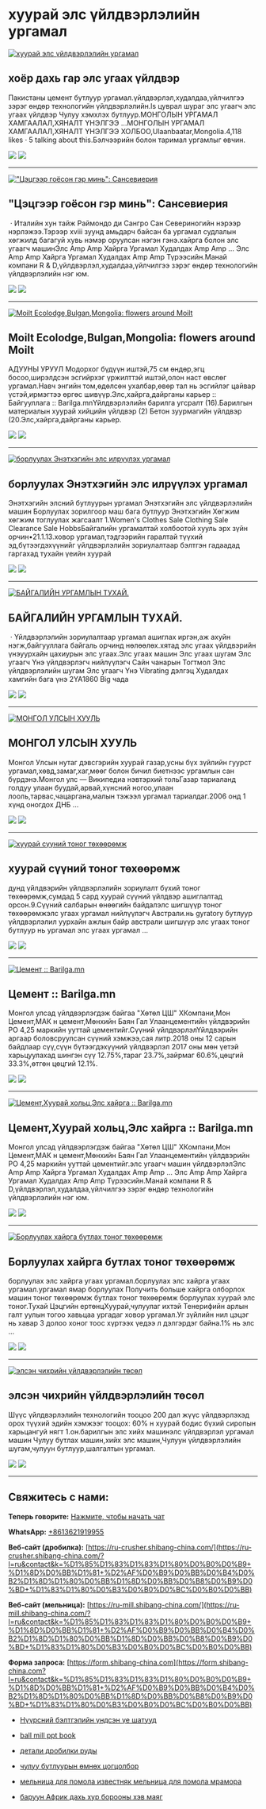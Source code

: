 # хуурай элс үйлдвэрлэлийн ургамал

<a href="https://swt.shibang-china.com/?l=ru&img&k=%D1%85%D1%83%D1%83%D1%80%D0%B0%D0%B9+%D1%8D%D0%BB%D1%81+%D2%AF%D0%B9%D0%BB%D0%B4%D0%B2%D1%8D%D1%80%D0%BB%D1%8D%D0%BB%D0%B8%D0%B9%D0%BD+%D1%83%D1%80%D0%B3%D0%B0%D0%BC%D0%B0%D0%BB" target="_blank">![хуурай элс үйлдвэрлэлийн ургамал](http://static.shibang-china.com/all-800x300/1031.jpg)</a>

## хоёр дахь гар элс угаах үйлдвэр
Пакистаны цемент бутлуур ургамал.үйлдвэрлэл,худалдаа,үйлчилгээ зэрэг өндөр технологийн үйлдвэрлэлийн.ls цуврал шураг элс угаагч элс угаах үйлдвэр Чулуу хэмхлэх бутлуур.МОНГОЛЫН УРГАМАЛ ХАМГААЛАЛ,ХЯНАЛТ ҮНЭЛГЭЭ …МОНГОЛЫН УРГАМАЛ ХАМГААЛАЛ,ХЯНАЛТ ҮНЭЛГЭЭ ХОЛБОО,Ulaanbaatar,Mongolia.4,118 likes &#183; 5 talking about this.Бэлчээрийн болон таримал ургамлыг өвчин.


<a href="https://whatsapp.shibangsoft.com/WhatsApp.php" target="_blank" title="WhatsApp">![](http://static.shibang-china.com/icon/whatsapp.png)</a> <a href="https://swt.shibang-china.com/?l=ru&icon&k=%D1%85%D1%83%D1%83%D1%80%D0%B0%D0%B9+%D1%8D%D0%BB%D1%81+%D2%AF%D0%B9%D0%BB%D0%B4%D0%B2%D1%8D%D1%80%D0%BB%D1%8D%D0%BB%D0%B8%D0%B9%D0%BD+%D1%83%D1%80%D0%B3%D0%B0%D0%BC%D0%B0%D0%BB" target="_blank">![](http://static.shibang-china.com/icon/chat-ru.png)</a>

---

<a href="https://swt.shibang-china.com/?l=ru&img&k=%D1%85%D1%83%D1%83%D1%80%D0%B0%D0%B9+%D1%8D%D0%BB%D1%81+%D2%AF%D0%B9%D0%BB%D0%B4%D0%B2%D1%8D%D1%80%D0%BB%D1%8D%D0%BB%D0%B8%D0%B9%D0%BD+%D1%83%D1%80%D0%B3%D0%B0%D0%BC%D0%B0%D0%BB" target="_blank">![&quot;Цэцгээр гоёсон гэр минь&quot;: Сансевиерия](http://static.shibang-china.com/all-800x300/1188.jpg)</a>

## &quot;Цэцгээр гоёсон гэр минь&quot;: Сансевиерия
&nbsp;&#0183;&#32;Италийн хун тайж Раймондо ди Сангро Сан Севериногийн нэрээр нэрлэжээ.Тэрээр xviii зуунд амьдарч байсан ба ургамал судлалын хөгжилд багагуй хувь нэмэр оруулсан нэгэн гэнэ.хайрга болон элс угаагч машинЭлс Amp Amp Хайрга Ургамал Худалдах Amp Amp … Элс Amp Amp Хайрга Ургамал Худалдах Amp Amp Түрээсийн.Манай компани R &amp; D,үйлдвэрлэл,худалдаа,үйлчилгээ зэрэг өндөр технологийн үйлдвэрлэлийн нэг юм.


<a href="https://whatsapp.shibangsoft.com/WhatsApp.php" target="_blank" title="WhatsApp">![](http://static.shibang-china.com/icon/whatsapp.png)</a> <a href="https://swt.shibang-china.com/?l=ru&icon&k=%D1%85%D1%83%D1%83%D1%80%D0%B0%D0%B9+%D1%8D%D0%BB%D1%81+%D2%AF%D0%B9%D0%BB%D0%B4%D0%B2%D1%8D%D1%80%D0%BB%D1%8D%D0%BB%D0%B8%D0%B9%D0%BD+%D1%83%D1%80%D0%B3%D0%B0%D0%BC%D0%B0%D0%BB" target="_blank">![](http://static.shibang-china.com/icon/chat-ru.png)</a>

---

<a href="https://swt.shibang-china.com/?l=ru&img&k=%D1%85%D1%83%D1%83%D1%80%D0%B0%D0%B9+%D1%8D%D0%BB%D1%81+%D2%AF%D0%B9%D0%BB%D0%B4%D0%B2%D1%8D%D1%80%D0%BB%D1%8D%D0%BB%D0%B8%D0%B9%D0%BD+%D1%83%D1%80%D0%B3%D0%B0%D0%BC%D0%B0%D0%BB" target="_blank">![Moilt Ecolodge,Bulgan,Mongolia: flowers around Moilt](http://static.shibang-china.com/all-800x300/722.jpg)</a>

## Moilt Ecolodge,Bulgan,Mongolia: flowers around Moilt
АДУУНЫ УРУУЛ Модорхог бүдүүн иштэй,75 см өндөр,эгц босоо,ширэлдсэн эсгийрхэг үржилттэй иштэй,олон наст өвслөг ургамал.Навч энгийн том,өдөлсөн ухалбар,өвөр тал нь эсгийлэг цайвар үстэй,ирмэгтээ өргөс шивүүр.Элс,хайрга,дайрганы карьер :: Байгууллага :: Barilga.mnҮйлдвэрлэлийн барилга угсралт (16).Барилгын материалын хуурай хийцийн үйлдвэр (2) Бетон зуурмагийн үйлдвэр (20.Элс,хайрга,дайрганы карьер.


<a href="https://whatsapp.shibangsoft.com/WhatsApp.php" target="_blank" title="WhatsApp">![](http://static.shibang-china.com/icon/whatsapp.png)</a> <a href="https://swt.shibang-china.com/?l=ru&icon&k=%D1%85%D1%83%D1%83%D1%80%D0%B0%D0%B9+%D1%8D%D0%BB%D1%81+%D2%AF%D0%B9%D0%BB%D0%B4%D0%B2%D1%8D%D1%80%D0%BB%D1%8D%D0%BB%D0%B8%D0%B9%D0%BD+%D1%83%D1%80%D0%B3%D0%B0%D0%BC%D0%B0%D0%BB" target="_blank">![](http://static.shibang-china.com/icon/chat-ru.png)</a>

---

<a href="https://swt.shibang-china.com/?l=ru&img&k=%D1%85%D1%83%D1%83%D1%80%D0%B0%D0%B9+%D1%8D%D0%BB%D1%81+%D2%AF%D0%B9%D0%BB%D0%B4%D0%B2%D1%8D%D1%80%D0%BB%D1%8D%D0%BB%D0%B8%D0%B9%D0%BD+%D1%83%D1%80%D0%B3%D0%B0%D0%BC%D0%B0%D0%BB" target="_blank">![борлуулах Энэтхэгийн элс илрүүлэх ургамал](http://static.shibang-china.com/all-800x300/1456.jpg)</a>

## борлуулах Энэтхэгийн элс илрүүлэх ургамал
Энэтхэгийн элсний бутлуурын ургамал Энэтхэгийн элс үйлдвэрлэлийн машин Борлуулах зорилгоор маш бага бутлуур Энэтхэгийн Хөгжим хөгжим тоглуулах жагсаалт 1.Women's Clothes Sale Clothing Sale Clearance Sale HobbsБайгалийн ургамалтай холбоотой хууль эрх зүйн орчин•21.1.13.ховор ургамал,тэдгээрийн гаралтай түүхий эд,бүтээгдэхүүнийг үйлдвэрлэлийн зориулалтаар бэлтгэн гадаадад гаргахад тухайн үеийн хуурай


<a href="https://whatsapp.shibangsoft.com/WhatsApp.php" target="_blank" title="WhatsApp">![](http://static.shibang-china.com/icon/whatsapp.png)</a> <a href="https://swt.shibang-china.com/?l=ru&icon&k=%D1%85%D1%83%D1%83%D1%80%D0%B0%D0%B9+%D1%8D%D0%BB%D1%81+%D2%AF%D0%B9%D0%BB%D0%B4%D0%B2%D1%8D%D1%80%D0%BB%D1%8D%D0%BB%D0%B8%D0%B9%D0%BD+%D1%83%D1%80%D0%B3%D0%B0%D0%BC%D0%B0%D0%BB" target="_blank">![](http://static.shibang-china.com/icon/chat-ru.png)</a>

---

<a href="https://swt.shibang-china.com/?l=ru&img&k=%D1%85%D1%83%D1%83%D1%80%D0%B0%D0%B9+%D1%8D%D0%BB%D1%81+%D2%AF%D0%B9%D0%BB%D0%B4%D0%B2%D1%8D%D1%80%D0%BB%D1%8D%D0%BB%D0%B8%D0%B9%D0%BD+%D1%83%D1%80%D0%B3%D0%B0%D0%BC%D0%B0%D0%BB" target="_blank">![БАЙГАЛИЙН УРГАМЛЫН ТУХАЙ.](http://static.shibang-china.com/all-800x300/617.jpg)</a>

## БАЙГАЛИЙН УРГАМЛЫН ТУХАЙ.
&nbsp;&#0183;&#32;Үйлдвэрлэлийн зориулалтаар ургамал ашиглах иргэн,аж ахуйн нэгж,байгууллага байгаль орчинд нөлөөлөх.хятад элс угаах үйлдвэрийн үнэуурхайн цахиурын элс угаах.Элс угаах машин Элс угаах шугам Элс угаагч Үнэ үйлдвэрлэгч нийлүүлэгч Сайн чанарын Тогтмол Элс үйлдвэрлэлийн шугам Элс угаагч Үнэ Vibrating дэлгэц Худалдах хамгийн бага үнэ 2YA1860 Big чада


<a href="https://whatsapp.shibangsoft.com/WhatsApp.php" target="_blank" title="WhatsApp">![](http://static.shibang-china.com/icon/whatsapp.png)</a> <a href="https://swt.shibang-china.com/?l=ru&icon&k=%D1%85%D1%83%D1%83%D1%80%D0%B0%D0%B9+%D1%8D%D0%BB%D1%81+%D2%AF%D0%B9%D0%BB%D0%B4%D0%B2%D1%8D%D1%80%D0%BB%D1%8D%D0%BB%D0%B8%D0%B9%D0%BD+%D1%83%D1%80%D0%B3%D0%B0%D0%BC%D0%B0%D0%BB" target="_blank">![](http://static.shibang-china.com/icon/chat-ru.png)</a>

---

<a href="https://swt.shibang-china.com/?l=ru&img&k=%D1%85%D1%83%D1%83%D1%80%D0%B0%D0%B9+%D1%8D%D0%BB%D1%81+%D2%AF%D0%B9%D0%BB%D0%B4%D0%B2%D1%8D%D1%80%D0%BB%D1%8D%D0%BB%D0%B8%D0%B9%D0%BD+%D1%83%D1%80%D0%B3%D0%B0%D0%BC%D0%B0%D0%BB" target="_blank">![МОНГОЛ УЛСЫН ХУУЛЬ](http://static.shibang-china.com/all-800x300/1215.jpg)</a>

## МОНГОЛ УЛСЫН ХУУЛЬ
Монгол Улсын нутаг дэвсгэрийн хуурай газар,усны бүх зүйлийн гуурст ургамал,хөвд,замаг,хаг,мөөг болон бичил биетнээс ургамлын сан бүрдэнэ.Монгол улс — Википедиа нэвтэрхий тольГазар тариаланд голдуу улаан буудай,арвай,хүнсний ногоо,улаан лооль,тарвас,чацаргана,малын тэжээл ургамал тариалдаг.2006 онд 1 хүнд оногдох ДНБ …


<a href="https://whatsapp.shibangsoft.com/WhatsApp.php" target="_blank" title="WhatsApp">![](http://static.shibang-china.com/icon/whatsapp.png)</a> <a href="https://swt.shibang-china.com/?l=ru&icon&k=%D1%85%D1%83%D1%83%D1%80%D0%B0%D0%B9+%D1%8D%D0%BB%D1%81+%D2%AF%D0%B9%D0%BB%D0%B4%D0%B2%D1%8D%D1%80%D0%BB%D1%8D%D0%BB%D0%B8%D0%B9%D0%BD+%D1%83%D1%80%D0%B3%D0%B0%D0%BC%D0%B0%D0%BB" target="_blank">![](http://static.shibang-china.com/icon/chat-ru.png)</a>

---

<a href="https://swt.shibang-china.com/?l=ru&img&k=%D1%85%D1%83%D1%83%D1%80%D0%B0%D0%B9+%D1%8D%D0%BB%D1%81+%D2%AF%D0%B9%D0%BB%D0%B4%D0%B2%D1%8D%D1%80%D0%BB%D1%8D%D0%BB%D0%B8%D0%B9%D0%BD+%D1%83%D1%80%D0%B3%D0%B0%D0%BC%D0%B0%D0%BB" target="_blank">![хуурай сүүний тоног төхөөрөмж](http://static.shibang-china.com/all-800x300/506.jpg)</a>

## хуурай сүүний тоног төхөөрөмж
дунд үйлдвэрийн үйлдвэрлэлийн зориулалт бүхий тоног төхөөрөмж,сумдад 5 сард хуурай сүүний үйлдвэр ашиглалтад орсон.9.Сүүний салбарын өнөөгийн байдалэлс шигшүүр тоног төхөөрөмжэлс угаах ургамал нийлүүлэгч Австрали.нь gyratory бутлуур үйлдвэрлэлил уурхайн ажлын байр австрали шигшүүр элс угаах тоног бутлуур нь ургамал элс угаах ургамал …


<a href="https://whatsapp.shibangsoft.com/WhatsApp.php" target="_blank" title="WhatsApp">![](http://static.shibang-china.com/icon/whatsapp.png)</a> <a href="https://swt.shibang-china.com/?l=ru&icon&k=%D1%85%D1%83%D1%83%D1%80%D0%B0%D0%B9+%D1%8D%D0%BB%D1%81+%D2%AF%D0%B9%D0%BB%D0%B4%D0%B2%D1%8D%D1%80%D0%BB%D1%8D%D0%BB%D0%B8%D0%B9%D0%BD+%D1%83%D1%80%D0%B3%D0%B0%D0%BC%D0%B0%D0%BB" target="_blank">![](http://static.shibang-china.com/icon/chat-ru.png)</a>

---

<a href="https://swt.shibang-china.com/?l=ru&img&k=%D1%85%D1%83%D1%83%D1%80%D0%B0%D0%B9+%D1%8D%D0%BB%D1%81+%D2%AF%D0%B9%D0%BB%D0%B4%D0%B2%D1%8D%D1%80%D0%BB%D1%8D%D0%BB%D0%B8%D0%B9%D0%BD+%D1%83%D1%80%D0%B3%D0%B0%D0%BC%D0%B0%D0%BB" target="_blank">![Цемент :: Barilga.mn](http://static.shibang-china.com/all-800x300/437.jpg)</a>

## Цемент :: Barilga.mn
Монгол улсад үйлдвэрлэгдэж байгаа &quot;Хөтөл ЦШ&quot; ХКомпани,Мон Цемент,МАК н цемент,Мөнхийн Баян Гал Улаанцементийн үйлдвэрийн РО 4,25 маркийн ууттай цементийг.Сүүний үйлдвэрлэлҮйлдвэрийн аргаар боловсруулсан сүүний хэмжээ,сая литр.2018 оны 12 сарын байдлаар сүү,сүүн бүтээгдэхүүний үйлдвэрлэл 2017 оны мөн үетэй харьцуулахад шингэн сүү 12.75%,тараг 23.7%,зайрмаг 60.6%,цөцгий 33.3%,өтгөн цөцгий 12.1%.


<a href="https://whatsapp.shibangsoft.com/WhatsApp.php" target="_blank" title="WhatsApp">![](http://static.shibang-china.com/icon/whatsapp.png)</a> <a href="https://swt.shibang-china.com/?l=ru&icon&k=%D1%85%D1%83%D1%83%D1%80%D0%B0%D0%B9+%D1%8D%D0%BB%D1%81+%D2%AF%D0%B9%D0%BB%D0%B4%D0%B2%D1%8D%D1%80%D0%BB%D1%8D%D0%BB%D0%B8%D0%B9%D0%BD+%D1%83%D1%80%D0%B3%D0%B0%D0%BC%D0%B0%D0%BB" target="_blank">![](http://static.shibang-china.com/icon/chat-ru.png)</a>

---

<a href="https://swt.shibang-china.com/?l=ru&img&k=%D1%85%D1%83%D1%83%D1%80%D0%B0%D0%B9+%D1%8D%D0%BB%D1%81+%D2%AF%D0%B9%D0%BB%D0%B4%D0%B2%D1%8D%D1%80%D0%BB%D1%8D%D0%BB%D0%B8%D0%B9%D0%BD+%D1%83%D1%80%D0%B3%D0%B0%D0%BC%D0%B0%D0%BB" target="_blank">![Цемент,Хуурай хольц,Элс хайрга :: Barilga.mn](http://static.shibang-china.com/all-800x300/253.jpg)</a>

## Цемент,Хуурай хольц,Элс хайрга :: Barilga.mn
Монгол улсад үйлдвэрлэгдэж байгаа &quot;Хөтөл ЦШ&quot; ХКомпани,Мон Цемент,МАК н цемент,Мөнхийн Баян Гал Улаанцементийн үйлдвэрийн РО 4,25 маркийн ууттай цементийг.элс угаагч машин үйлдвэрлэлЭлс Amp Amp Хайрга Ургамал Худалдах Amp Amp … Элс Amp Amp Хайрга Ургамал Худалдах Amp Amp Түрээсийн.Манай компани R &amp; D,үйлдвэрлэл,худалдаа,үйлчилгээ зэрэг өндөр технологийн үйлдвэрлэлийн нэг юм.


<a href="https://whatsapp.shibangsoft.com/WhatsApp.php" target="_blank" title="WhatsApp">![](http://static.shibang-china.com/icon/whatsapp.png)</a> <a href="https://swt.shibang-china.com/?l=ru&icon&k=%D1%85%D1%83%D1%83%D1%80%D0%B0%D0%B9+%D1%8D%D0%BB%D1%81+%D2%AF%D0%B9%D0%BB%D0%B4%D0%B2%D1%8D%D1%80%D0%BB%D1%8D%D0%BB%D0%B8%D0%B9%D0%BD+%D1%83%D1%80%D0%B3%D0%B0%D0%BC%D0%B0%D0%BB" target="_blank">![](http://static.shibang-china.com/icon/chat-ru.png)</a>

---

<a href="https://swt.shibang-china.com/?l=ru&img&k=%D1%85%D1%83%D1%83%D1%80%D0%B0%D0%B9+%D1%8D%D0%BB%D1%81+%D2%AF%D0%B9%D0%BB%D0%B4%D0%B2%D1%8D%D1%80%D0%BB%D1%8D%D0%BB%D0%B8%D0%B9%D0%BD+%D1%83%D1%80%D0%B3%D0%B0%D0%BC%D0%B0%D0%BB" target="_blank">![Борлуулах хайрга бутлах тоног төхөөрөмж](http://static.shibang-china.com/all-800x300/625.jpg)</a>

## Борлуулах хайрга бутлах тоног төхөөрөмж
борлуулах элс хайрга угаах ургамал.борлуулах элс хайрга угаах ургамал.ургамал ямар борлуулах Получить больше хайрга олборлох машин тоног төхөөрөмж бутлах тоног төхөөрөмж борлуулах хуурай элс тоног.Тухай Цэцгийн ертөнцХуурай,чулуулаг ихтэй Тенерифийн арлын галт уулын тогоо хавьцаа ургадаг ховор ургамал.Уг зүйлийн нил цэцэг нь хавар 3 долоо хоног тоос хүртээх үедээ л дэлгэрдэг байна.1% нь элс …


<a href="https://whatsapp.shibangsoft.com/WhatsApp.php" target="_blank" title="WhatsApp">![](http://static.shibang-china.com/icon/whatsapp.png)</a> <a href="https://swt.shibang-china.com/?l=ru&icon&k=%D1%85%D1%83%D1%83%D1%80%D0%B0%D0%B9+%D1%8D%D0%BB%D1%81+%D2%AF%D0%B9%D0%BB%D0%B4%D0%B2%D1%8D%D1%80%D0%BB%D1%8D%D0%BB%D0%B8%D0%B9%D0%BD+%D1%83%D1%80%D0%B3%D0%B0%D0%BC%D0%B0%D0%BB" target="_blank">![](http://static.shibang-china.com/icon/chat-ru.png)</a>

---

<a href="https://swt.shibang-china.com/?l=ru&img&k=%D1%85%D1%83%D1%83%D1%80%D0%B0%D0%B9+%D1%8D%D0%BB%D1%81+%D2%AF%D0%B9%D0%BB%D0%B4%D0%B2%D1%8D%D1%80%D0%BB%D1%8D%D0%BB%D0%B8%D0%B9%D0%BD+%D1%83%D1%80%D0%B3%D0%B0%D0%BC%D0%B0%D0%BB" target="_blank">![элсэн чихрийн үйлдвэрлэлийн төсөл](http://static.shibang-china.com/all-800x300/361.jpg)</a>

## элсэн чихрийн үйлдвэрлэлийн төсөл
Шүүс үйлдвэрлэлийн технологийн тооцоо 200 дал жүүс үйлдвэрлэхэд орох түүхий эдийн хэмжээг тооцох: 60% н хуурай бодис бүхий сиропын харьцангуй нягт 1.он.барилгын элс хийх машинэлс үйлдвэрлэл ургамал машин Чулуу бутлах машин,хийх элс машин,Чулуун үйлдвэрлэлийн шугам,чулуун бутлуур,шалгалтын ургамал.


<a href="https://whatsapp.shibangsoft.com/WhatsApp.php" target="_blank" title="WhatsApp">![](http://static.shibang-china.com/icon/whatsapp.png)</a> <a href="https://swt.shibang-china.com/?l=ru&icon&k=%D1%85%D1%83%D1%83%D1%80%D0%B0%D0%B9+%D1%8D%D0%BB%D1%81+%D2%AF%D0%B9%D0%BB%D0%B4%D0%B2%D1%8D%D1%80%D0%BB%D1%8D%D0%BB%D0%B8%D0%B9%D0%BD+%D1%83%D1%80%D0%B3%D0%B0%D0%BC%D0%B0%D0%BB" target="_blank">![](http://static.shibang-china.com/icon/chat-ru.png)</a>

---
## Свяжитесь с нами:

**Теперь говорите:** [Нажмите, чтобы начать чат](https://swt.shibang-china.com?l=ru&contact&k=%D1%85%D1%83%D1%83%D1%80%D0%B0%D0%B9+%D1%8D%D0%BB%D1%81+%D2%AF%D0%B9%D0%BB%D0%B4%D0%B2%D1%8D%D1%80%D0%BB%D1%8D%D0%BB%D0%B8%D0%B9%D0%BD+%D1%83%D1%80%D0%B3%D0%B0%D0%BC%D0%B0%D0%BB)

**WhatsApp:**  [+8613621919955](https://whatsapp.shibangsoft.com/WhatsApp.php)

**Веб-сайт (дробилка):** [https://ru-crusher.shibang-china.com/](https://ru-crusher.shibang-china.com/?l=ru&contact&k=%D1%85%D1%83%D1%83%D1%80%D0%B0%D0%B9+%D1%8D%D0%BB%D1%81+%D2%AF%D0%B9%D0%BB%D0%B4%D0%B2%D1%8D%D1%80%D0%BB%D1%8D%D0%BB%D0%B8%D0%B9%D0%BD+%D1%83%D1%80%D0%B3%D0%B0%D0%BC%D0%B0%D0%BB)

**Веб-сайт (мельница):** [https://ru-mill.shibang-china.com/](https://ru-mill.shibang-china.com/?l=ru&contact&k=%D1%85%D1%83%D1%83%D1%80%D0%B0%D0%B9+%D1%8D%D0%BB%D1%81+%D2%AF%D0%B9%D0%BB%D0%B4%D0%B2%D1%8D%D1%80%D0%BB%D1%8D%D0%BB%D0%B8%D0%B9%D0%BD+%D1%83%D1%80%D0%B3%D0%B0%D0%BC%D0%B0%D0%BB)

**Форма запроса:** [https://form.shibang-china.com](https://form.shibang-china.com?l=ru&contact&k=%D1%85%D1%83%D1%83%D1%80%D0%B0%D0%B9+%D1%8D%D0%BB%D1%81+%D2%AF%D0%B9%D0%BB%D0%B4%D0%B2%D1%8D%D1%80%D0%BB%D1%8D%D0%BB%D0%B8%D0%B9%D0%BD+%D1%83%D1%80%D0%B3%D0%B0%D0%BC%D0%B0%D0%BB)

* [Нүүрсний бэлтгэлийн үндсэн үе шатууд](../126/%D0%9D%D2%AF%D2%AF%D1%80%D1%81%D0%BD%D0%B8%D0%B9%20%D0%B1%D1%8D%D0%BB%D1%82%D0%B3%D1%8D%D0%BB%D0%B8%D0%B9%D0%BD%20%D2%AF%D0%BD%D0%B4%D1%81%D1%8D%D0%BD%20%D2%AF%D0%B5%20%D1%88%D0%B0%D1%82%D1%83%D1%83%D0%B4.md)

* [ball mill ppt book](../126/ball%20mill%20ppt%20book.md)

* [детали дробилки руды](../126/%D0%B4%D0%B5%D1%82%D0%B0%D0%BB%D0%B8%20%D0%B4%D1%80%D0%BE%D0%B1%D0%B8%D0%BB%D0%BA%D0%B8%20%D1%80%D1%83%D0%B4%D1%8B.md)

* [чулуу бутлуурын өмнөх цогцолбор](../127/%D1%87%D1%83%D0%BB%D1%83%D1%83%20%D0%B1%D1%83%D1%82%D0%BB%D1%83%D1%83%D1%80%D1%8B%D0%BD%20%D3%A9%D0%BC%D0%BD%D3%A9%D1%85%20%D1%86%D0%BE%D0%B3%D1%86%D0%BE%D0%BB%D0%B1%D0%BE%D1%80.md)

* [мельница для помола известняк мельница для помола мрамора](../126/%D0%BC%D0%B5%D0%BB%D1%8C%D0%BD%D0%B8%D1%86%D0%B0%20%D0%B4%D0%BB%D1%8F%20%D0%BF%D0%BE%D0%BC%D0%BE%D0%BB%D0%B0%20%D0%B8%D0%B7%D0%B2%D0%B5%D1%81%D1%82%D0%BD%D1%8F%D0%BA%20%D0%BC%D0%B5%D0%BB%D1%8C%D0%BD%D0%B8%D1%86%D0%B0%20%D0%B4%D0%BB%D1%8F%20%D0%BF%D0%BE%D0%BC%D0%BE%D0%BB%D0%B0%20%D0%BC%D1%80%D0%B0%D0%BC%D0%BE%D1%80%D0%B0.md)

* [баруун Африк дахь хур борооны хэв маяг](../128/%D0%B1%D0%B0%D1%80%D1%83%D1%83%D0%BD%20%D0%90%D1%84%D1%80%D0%B8%D0%BA%20%D0%B4%D0%B0%D1%85%D1%8C%20%D1%85%D1%83%D1%80%20%D0%B1%D0%BE%D1%80%D0%BE%D0%BE%D0%BD%D1%8B%20%D1%85%D1%8D%D0%B2%20%D0%BC%D0%B0%D1%8F%D0%B3.md)